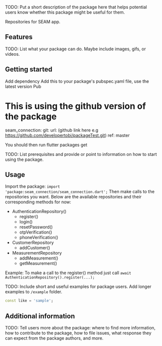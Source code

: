 <!-- 
This README describes the package. If you publish this package to pub.dev,
this README's contents appear on the landing page for your package.

For information about how to write a good package README, see the guide for
[writing package pages](https://dart.dev/guides/libraries/writing-package-pages). 

For general information about developing packages, see the Dart guide for
[creating packages](https://dart.dev/guides/libraries/create-library-packages)
and the Flutter guide for
[developing packages and plugins](https://flutter.dev/developing-packages). 
-->

TODO: Put a short description of the package here that helps potential users
know whether this package might be useful for them.

Repositories for SEAM app.

## Features

TODO: List what your package can do. Maybe include images, gifs, or videos.

## Getting started

Add dependency
Add this to your package's pubspec.yaml file, use the latest version Pub
#  This is using the github version of the package
seam_connection:
  git:
    url: (github link here e.g https://github.com/developertobi/packageTest.git)
    ref: master

You should then run flutter packages get

TODO: List prerequisites and provide or point to information on how to
start using the package.

## Usage

Import the package:
`import 'package:seam_connection/seam_connection.dart';`
Then make calls to the repositories you want.
Below are the available repositories and their corresponding methods for now:
* AuthenticationRepository()
  - register()
  - login()
  - resetPassword()
  - otpVerification()
  - phoneVerification()
* CustomerRepository
  - addCustomer()
* MeasurementRepository
  - addMeasurement()
  - getMeasurement()
  
Example: To make a call to the register() method just call `await AuthenticationRepository().register(...);`


TODO: Include short and useful examples for package users. Add longer examples
to `/example` folder. 

```dart
const like = 'sample';
```

## Additional information

TODO: Tell users more about the package: where to find more information, how to 
contribute to the package, how to file issues, what response they can expect 
from the package authors, and more.
